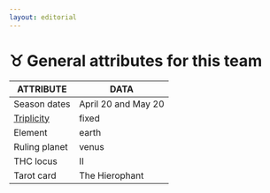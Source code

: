 ```yaml
---
layout: editorial
---
```


# ♉️ General attributes for this team

| ATTRIBUTE                                                                                          | DATA                |
| -------------------------------------------------------------------------------------------------- | ------------------- |
| Season dates                                                                                       | April 20 and May 20 |
| [Triplicity](../../../../alchemy/the-usdchoice-of-alchemy/undefined-4/group-theory-in-sciences.md) | fixed               |
| Element                                                                                            | earth               |
| Ruling planet                                                                                      | venus               |
| THC locus                                                                                          | II                  |
| Tarot card                                                                                         | The Hierophant      |

